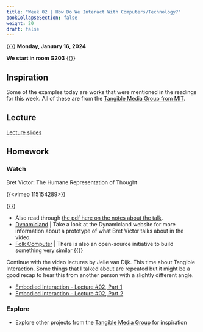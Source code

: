 ```yaml
---
title: "Week 02 | How Do We Interact With Computers/Technology?"
bookCollapseSection: false
weight: 20
draft: false
---
```


{{<hint info>}}
**Monday, January 16, 2024**

**We start in room G203**
{{</hint>}}

## Inspiration

Some of the examples today are works that were mentioned in the readings for this week. All of these are from the [Tangible Media Group from MIT](https://tangible.media.mit.edu/projects/).

## Lecture

[Lecture slides](https://miro.com/app/board/uXjVPyL8kRg=/)

## Homework

### Watch

Bret Victor: The Humane Representation of Thought

{{<vimeo 115154289>}}

{{<hint info>}}
- Also read through [the pdf here on the notes about the talk](http://worrydream.com/TheHumaneRepresentationOfThought/note.html).
- [Dynamicland](https://dynamicland.org/) | Take a look at the Dynamicland website for more information about a prototype of what Bret Victor talks about in the video.
- [Folk Computer](https://folk.computer/start) | There is also an open-source initiative to build something very similar
{{</hint>}}

Continue with the video lectures by Jelle van Dijk. This time about Tangible Interaction. Some things that I talked about are repeated but it might be a good recap to hear this from another person with a slightly different angle.

- [Embodied Interaction - Lecture #02, Part 1](https://www.youtube.com/watch?v=6Wc13beNzRM)
- [Embodied Interaction - Lecture #02, Part 2](https://www.youtube.com/watch?v=Tl5nWcKv7wg)

### Explore

- Explore other projects from the [Tangible Media Group](https://tangible.media.mit.edu/projects/) for inspiration
